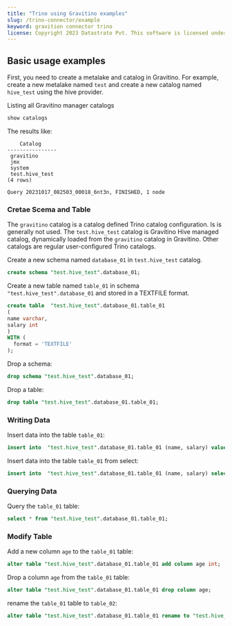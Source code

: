 ```yaml
---
title: "Trino using Gravitino examples"
slug: /trino-connector/example
keyword: gravition connector trino
license: Copyright 2023 Datastrato Pvt. This software is licensed under the Apache License version 2.
---
```

## Basic usage examples

First, you need to create a metalake and catalog in Gravitino.
For example, create a new metalake named `test` and create a new catalog named `hive_test` using the hive provider.

Listing all Gravitino manager catalogs

```sql
show catalogs
```

The results like:

```text
    Catalog
----------------
 gravitino
 jmx
 system
 test.hive_test
(4 rows)

Query 20231017_082503_00018_6nt3n, FINISHED, 1 node
```

### Cretae Scema and Table

The `gravitino` catalog is a catalog defined Trino catalog configuration.
Is is generally not used.
The `test.hive_test` catalog is Gravitino Hive managed catalog,
dynamically loaded from the `gravitino` catalog in Gravitino.
Other catalogs are regular user-configured Trino catalogs.

Create a new schema named `database_01` in `test.hive_test` catalog.

```sql
create schema "test.hive_test".database_01;
```

Create a new table named `table_01` in schema `"test.hive_test".database_01` and stored in a TEXTFILE format.

```sql
create table  "test.hive_test".database_01.table_01
(
name varchar,
salary int
)
WITH (
  format = 'TEXTFILE'
);
```

Drop a schema:

```sql
drop schema "test.hive_test".database_01;
```

Drop a table:

```sql
drop table "test.hive_test".database_01.table_01;
```



### Writing Data
Insert data into the table `table_01`:

```sql
insert into  "test.hive_test".database_01.table_01 (name, salary) values ('ice', 12);
```

Insert data into the table `table_01` from select:

```sql
insert into  "test.hive_test".database_01.table_01 (name, salary) select * from "test.hive_test".database_01.table_01;
```

### Querying Data

Query the `table_01` table:

```sql
select * from "test.hive_test".database_01.table_01;
```


### Modify Table

Add a new column `age` to the `table_01` table:

```sql
alter table "test.hive_test".database_01.table_01 add column age int;
```

Drop a column `age` from the `table_01` table:

```sql
alter table "test.hive_test".database_01.table_01 drop column age;
```

rename the `table_01` table to `table_02`:

```sql
alter table "test.hive_test".database_01.table_01 rename to "test.hive_test".database_01.table_02;
```
